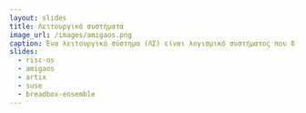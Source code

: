 ```yaml
---
layout: slides
title: Λειτουργικά συστήματα
image_url: /images/amigaos.png
caption: Ένα λειτουργικό σύστημα (ΛΣ) είναι λογισμικό συστήματος που διαχειρίζεται το υλικό του υπολογιστή, τους πόρους λογισμικού και παρέχει κοινές υπηρεσίες για τα προγράμματα του υπολογιστή. 
slides:
  - risc-os
  - amigaos
  - artix
  - suse
  - breadbox-ensemble
---
```

